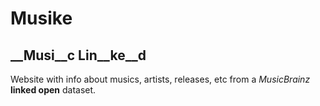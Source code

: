 # Musike
## __Musi__c Lin__ke__d

Website with info about musics, artists, releases, etc from a *MusicBrainz* __linked open__ dataset.
